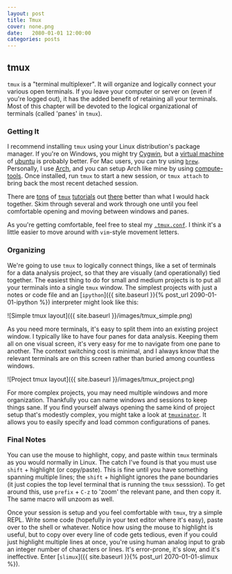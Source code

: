 ```yaml
---
layout: post
title: Tmux
cover: none.png
date:   2080-01-01 12:00:00
categories: posts
---
```


tmux
---

`tmux` is a "terminal multiplexer".  It will organize and logically connect your various open terminals.  If you leave your computer or server on (even if you're logged out), it has the added benefit of retaining all your terminals.  Most of this chapter will be devoted to the logical organizational of terminals (called 'panes' in `tmux`).

### Getting It

I recommend installing `tmux` using your Linux distribution's package manager.  If you're on Windows, you might try [Cygwin](https://www.cygwin.com), but a [virtual machine](https://www.virtualbox.org) of [ubuntu](http://www.ubuntu.com) is probably better.  For Mac users, you can try using [`brew`](http://www.brew.sh).  Personally, I use [Arch](https://archlinux.org), and you can setup Arch like mine by using [compute-tools](http://github.com/dvbuntu/compute-tools).  Once installed, run `tmux` to start a new session, or `tmux attach` to bring back the most recent detached session.

There are [tons][1] of [`tmux`][2] [tutorials][3] out [there][4] better than what I would hack together.  Skim through several and work through one until you feel comfortable opening and moving between windows and panes.

As you're getting comfortable, feel free to steal my [`.tmux.conf`](http://www.github.com/dvbuntu/.files/blob/master/.tmux.conf).  I think it's a little easier to move around with `vim`-style movement letters.

### Organizing

We're going to use `tmux` to logically connect things, like a set of terminals for a data analysis project, so that they are visually (and operationally) tied together.  The easiest thing to do for small and medium projects is to put all your terminals into a single `tmux` window.  The simplest projects with just a notes or code file and an [`ipython`]({{ site.baseurl }}{% post_url 2090-01-01-ipython %}) interpreter might look like this:

![Simple tmux layout]({{ site.baseurl }}/images/tmux_simple.png)

As you need more terminals, it's easy to split them into an existing project window.  I typically like to have four panes for data analysis.  Keeping them all on one visual screen, it's very easy for me to navigate from one pane to another.  The context switching cost is minimal, and I always know that the relevant terminals are on this screen rather than buried among countless windows.

![Project tmux layout]({{ site.baseurl }}/images/tmux_project.png)

For more complex projects, you may need multiple windows and more organization.  Thankfully you can name windows and sessions to keep things sane.  If you find yourself always opening the same kind of project setup that's modestly complex, you might take a look at [`tmuxinator`](http://www.github.com/tmuxinator/tmuxinator).  It allows you to easily specify and load common configurations of panes.  

### Final Notes

You can use the mouse to highlight, copy, and paste within `tmux` terminals as you would normally in Linux.  The catch I've found is that you must use `shift` + highlight (or copy/paste).  This is fine until you have something spanning multiple lines; the `shift` + highlight ignores the pane boundaries (it just copies the top level terminal that is running the `tmux` sesssion).  To get around this, use `prefix` + `C-z` to 'zoom' the relevant pane, and then copy it.  The same macro will unzoom as well.

Once your session is setup and you feel comfortable with `tmux`, try a simple REPL.  Write some code (hopefully in your text editor where it's easy), paste over to the shell or whatever.  Notice how using the mouse to highlight is useful, but to copy over every line of code gets tedious, even if you could just highlight multiple lines at once, you're using human analog input to grab an integer number of characters or lines.  It's error-prone, it's slow, and it's ineffective.  Enter [`slimux`]({{ site.baseurl }}{% post_url 2070-01-01-slimux %}).

[1]: https://danielmiessler.com/study/tmux/
[2]: http://tmux.github.io
[3]: https://wiki.archlinux.org/index.php/Tmux
[4]: https://youtube.com/watch?v=BHhA_ZKjyxo
